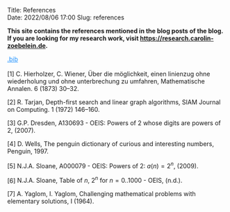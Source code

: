 Title:      References  
Date:       2022/08/06 17:00
Slug:       references  

<b>This site contains the references mentioned in the blog posts of the blog.<br />
If you are looking for my research work, visit <a href="https://research.carolin-zoebelein.de" title="External: Research website" target="_blank">https://research.carolin-zoebelein.de</a>.</b>

<a href='https://blog.carolin-zoebelein.de/files/references.pdf' title='References as pdf' target='_blank'><i class='fa-solid fa-file-pdf' style='color:red; font-size: 1.3em;'></i></a><a href='https://blog.carolin-zoebelein.de/files/references.bib' title='References as bibfile' target='_blank' style='color:#1E90FF; font-size: 1em;'>.bib</a><br /><br />
<span class="csl-left-margin">\[1\] </span><span
class="csl-right-inline">C. Hierholzer, C. Wiener, Über die möglichkeit,
einen linienzug ohne wiederholung und ohne unterbrechung zu umfahren,
Mathematische Annalen. 6 (1873) 30–32.</span>

<span class="csl-left-margin">\[2\] </span><span
class="csl-right-inline">R. Tarjan, Depth-first search and linear graph
algorithms, SIAM Journal on Computing. 1 (1972) 146–160.</span>

<span class="csl-left-margin">\[3\] </span><span
class="csl-right-inline">G.P. Dresden, A130693 - OEIS: Powers of 2 whose
digits are powers of 2, (2007).</span>

<span class="csl-left-margin">\[4\] </span><span
class="csl-right-inline">D. Wells, The penguin dictionary of curious and
interesting numbers, Penguin, 1997.</span>

<span class="csl-left-margin">\[5\] </span><span
class="csl-right-inline">N.J.A. Sloane, A000079 - OEIS: Powers of 2:
*a*(*n*) = 2<sup>*n*</sup>, (2009).</span>

<span class="csl-left-margin">\[6\] </span><span
class="csl-right-inline">N.J.A. Sloane, Table of *n*, 2<sup>*n*</sup>
for *n* = 0..1000 - OEIS, (n.d.).</span>

<span class="csl-left-margin">\[7\] </span><span
class="csl-right-inline">A. Yaglom, I. Yaglom, Challenging mathematical
problems with elementary solutions, I (1964).</span>
